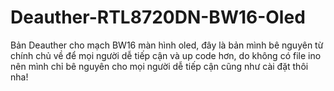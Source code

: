# Deauther-RTL8720DN-BW16-Oled
Bản Deauther cho mạch BW16 màn hình oled, đây là bản mình bê nguyên từ chính chủ về để mọi người dễ tiếp cận và up code hơn, do không có file ino nên mình chỉ bê nguyên cho mọi người dễ tiếp cận cũng như cài đặt thôi nha!
